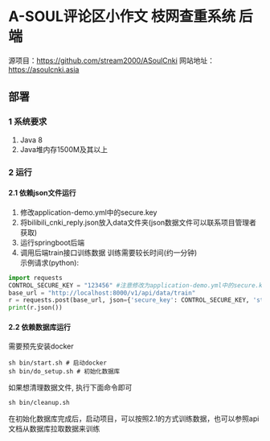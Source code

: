 # A-SOUL评论区小作文 枝网查重系统 后端

源项目：https://github.com/stream2000/ASoulCnki
网站地址：https://asoulcnki.asia

## 部署

### 1 系统要求

1. Java 8
2. Java堆内存1500M及其以上

### 2 运行

#### 2.1 依赖json文件运行

1. 修改application-demo.yml中的secure.key
2. 将bilibili_cnki_reply.json放入data文件夹(json数据文件可以联系项目管理者获取)
3. 运行springboot后端
4. 调用后端train接口训练数据 训练需要较长时间(约一分钟)  
   示例请求(python):

```python
import requests
CONTROL_SECURE_KEY = "123456" #注意修改为application-demo.yml中的secure.key
base_url = "http://localhost:8000/v1/api/data/train"
r = requests.post(base_url, json={'secure_key': CONTROL_SECURE_KEY, 'start_time': 0})
print(r.json())
```

#### 2.2 依赖数据库运行

需要预先安装docker

```shell
sh bin/start.sh # 启动docker
sh bin/do_setup.sh # 初始化数据库
```

如果想清理数据文件, 执行下面命令即可

```shell
sh bin/cleanup.sh 
```

在初始化数据库完成后，启动项目，可以按照2.1的方式训练数据，也可以参照api文档从数据库拉取数据来训练
